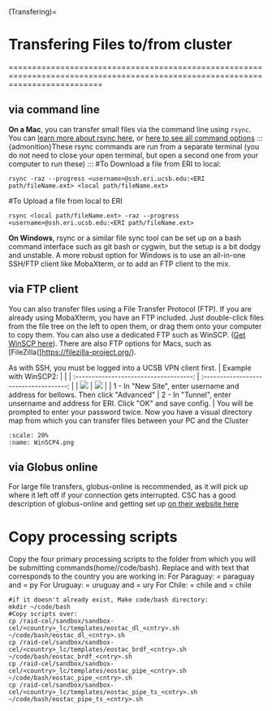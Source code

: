 (Transfering)=
# Transfering Files to/from cluster
================================================================================================================================

## via command line
**On a Mac**, you can transfer small files via the command line using `rsync`. You can [learn more about rsync here](https://www.digitalocean.com/community/tutorials/how-to-use-rsync-to-sync-local-and-remote-directories), or [here to see all command options](https://linux.die.net/man/1/rsync)
:::{admonition}These rsync commands are run from a separate terminal 
(you do not need to close your open terminal, but open a second one from your computer to run these)
:::
#To Download a file from ERI to local:
```
rsync -raz --progress <username>@ssh.eri.ucsb.edu:<ERI path/fileName.ext> <local path/fileName.ext>
```
#To Upload a file from local to ERI
```
rsync <local path/fileName.ext> -raz --progress <username>@ssh.eri.ucsb.edu:<ERI path/fileName.ext>
```
**On Windows**, rsync or a similar file sync tool can be set up on a bash command interface such as git bash or cygwin, but the setup is a bit dodgy and unstable. A more robust option for Windows is to use an all-in-one SSH/FTP client like MobaXterm, or to add an FTP client to the mix.

## via FTP client
You can also transfer files using a File Transfer Protocol (FTP). If you are already using MobaXterm, you have an FTP included. Just double-click files from the file tree on the left to open them, or drag them onto your computer to copy them. You can also use a dedicated FTP such as WinSCP. ([Get WinSCP here](https://winscp.net/eng/index.php)). There are also FTP options for Macs, such as [FileZilla(]https://filezilla-project.org/).

As with SSH, you must be logged into a UCSB VPN client first.
| Example with WinSCP2:                               |                               |
| :------------------------------------: | :------------------------------------: |
|   ![](/Images/WinSCP2.png)             |  ![](/Images/WinSCP3.png)              |
| 1 - In "New Site", enter username and address for bellows. Then click "Advanced" | 2 - In "Tunnel", enter unsername and address for ERI. Click "OK" and save config. |
You will be prompted to enter your password twice.
Now you have a visual directory map from which you can transfer files between your PC and the Cluster

```{figure} /Images/WinSCP4.png
:scale: 20%
:name: WinSCP4.png
```

## via Globus online
For large file transfers, globus-online is recommended, as it will pick up where it left off if your connection gets interrupted. CSC has a good description of globus-online and getting set up [on their website here](http://csc.cnsi.ucsb.edu/docs/globus-online)



#  Copy processing scripts
Copy the four primary processing scripts to the folder from which you will be submitting commands(home/<username>/code/bash).
    Replace <country> and <cntry> with text that corresponds to the country you are working in:
    For Paraguay: <country> = paraguay and <cntry> = py
    For Uruguay: <country> = uruguay and <cntry> = ury
    For Chile: <country> = chile and <cntry> = chile
```
#if it doesn't already exist, Make code/bash directory:
mkdir ~/code/bash
#Copy scripts over:
cp /raid-cel/sandbox/sandbox-cel/<country>_lc/templates/eostac_dl_<cntry>.sh ~/code/bash/eostac_dl_<cntry>.sh
cp /raid-cel/sandbox/sandbox-cel/<country>_lc/templates/eostac_brdf_<cntry>.sh ~/code/bash/eostac_brdf_<cntry>.sh
cp /raid-cel/sandbox/sandbox-cel/<country>_lc/templates/eostac_pipe_<cntry>.sh ~/code/bash/eostac_pipe_<cntry>.sh
cp /raid-cel/sandbox/sandbox-cel/<country>_lc/templates/eostac_pipe_ts_<cntry>.sh ~/code/bash/eostac_pipe_ts_<cntry>.sh
```   
    

